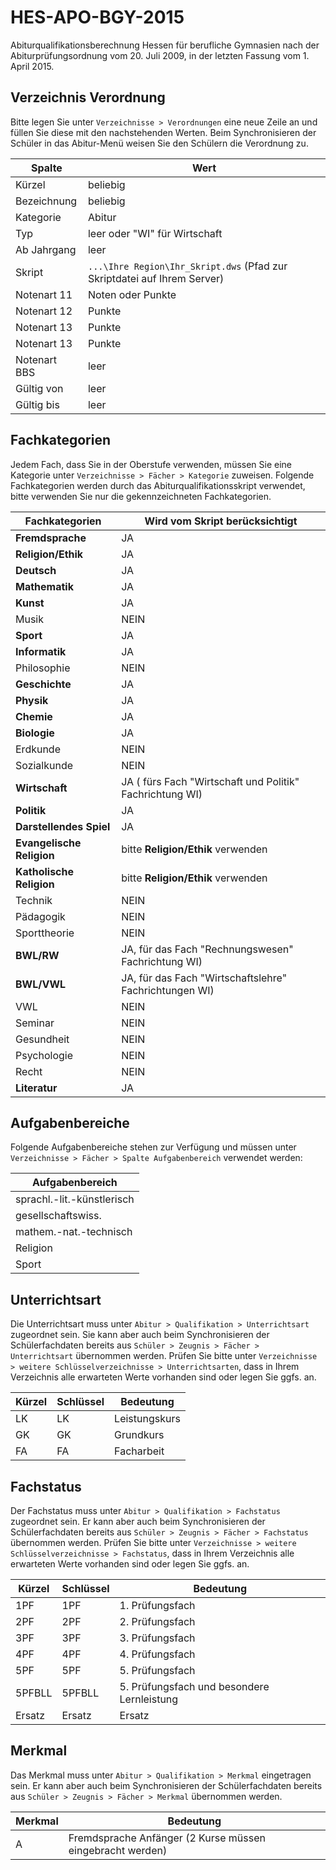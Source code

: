 # HES-APO-BGY-2015

Abiturqualifikationsberechnung Hessen für berufliche Gymnasien nach der Abiturprüfungsordnung vom 20. Juli 2009, in der letzten Fassung vom 1. April 2015.

## Verzeichnis Verordnung

Bitte legen Sie unter ```Verzeichnisse > Verordnungen``` eine neue Zeile an und füllen Sie diese mit den nachstehenden Werten. Beim Synchronisieren der Schüler in das Abitur-Menü weisen Sie den Schülern die Verordnung zu.


| Spalte       | Wert                                     |
|--------------|------------------------------------------|
| Kürzel       | beliebig                                 |
| Bezeichnung  | beliebig                                 |
| Kategorie    | Abitur                                   |
| Typ          | leer oder "WI" für Wirtschaft            |
| Ab Jahrgang  | leer                                     |
| Skript       | ```...\Ihre Region\Ihr_Skript.dws``` (Pfad zur Skriptdatei auf Ihrem Server) |
| Notenart 11  | Noten oder Punkte                        |
| Notenart 12  | Punkte                                   |
| Notenart 13  | Punkte                                   |
| Notenart 13  | Punkte                                   |
| Notenart BBS | leer                                     |
| Gültig von   | leer                                     |
| Gültig bis   | leer                                     |

## Fachkategorien

Jedem Fach, dass Sie in der Oberstufe verwenden, müssen Sie eine Kategorie unter ```Verzeichnisse > Fächer > Kategorie``` zuweisen.
Folgende Fachkategorien werden durch das Abiturqualifikationsskript verwendet, bitte verwenden Sie nur die gekennzeichneten Fachkategorien.


| Fachkategorien        | Wird vom Skript berücksichtigt           |
|-----------------------|------------------------------------------|
| **Fremdsprache**      | JA                                       |
| **Religion/Ethik**    | JA                                       |
| **Deutsch**           | JA                                       |
| **Mathematik**        | JA                                       |
| **Kunst**             | JA                                       |
| Musik                 | NEIN                                     |
| **Sport**                 | JA                                       |
| **Informatik**            | JA                                       |
| Philosophie           | NEIN                                     |
| **Geschichte**            | JA                                       |
| **Physik**                | JA                                       |
| **Chemie**                | JA                                       |
| **Biologie**              | JA                                       |
| Erdkunde              | NEIN                                     |
| Sozialkunde           | NEIN                                     |
| **Wirtschaft**           | JA ( fürs Fach "Wirtschaft und Politik" Fachrichtung WI) |
| **Politik**               | JA                                       |
| **Darstellendes Spiel**   | JA                                       |
| **Evangelische Religion** | bitte **Religion/Ethik** verwenden       |
| **Katholische Religion**  | bitte **Religion/Ethik** verwenden       |
| Technik               | NEIN                                     |
| Pädagogik             | NEIN                                     |
| Sporttheorie          | NEIN                                     |
| **BWL/RW**                | JA, für das Fach "Rechnungswesen" Fachrichtung WI) |
| **BWL/VWL**               | JA, für das Fach "Wirtschaftslehre" Fachrichtungen WI) |
| VWL                   | NEIN                                     |
| Seminar               | NEIN                                     |
| Gesundheit            | NEIN                                     |
| Psychologie           | NEIN                                     |
| Recht                 | NEIN                                     |
| **Literatur**             | JA                                       |

## Aufgabenbereiche

Folgende Aufgabenbereiche stehen zur Verfügung und müssen unter ```Verzeichnisse > Fächer > Spalte Aufgabenbereich``` verwendet werden:


| Aufgabenbereich            |
|----------------------------|
| sprachl.-lit.-künstlerisch |
| gesellschaftswiss.         |
| mathem.-nat.-technisch     |
| Religion                   |
| Sport                      |

## Unterrichtsart

Die Unterrichtsart muss unter ```Abitur > Qualifikation > Unterrichtsart``` zugeordnet sein. Sie kann aber auch beim Synchronisieren der Schülerfachdaten bereits aus ```Schüler > Zeugnis > Fächer > Unterrichtsart``` übernommen werden. 
Prüfen Sie bitte unter ```Verzeichnisse > weitere Schlüsselverzeichnisse > Unterrichtsarten```,  dass in Ihrem Verzeichnis alle erwarteten Werte vorhanden sind oder legen Sie ggfs. an.


| Kürzel | Schlüssel | Bedeutung     |
|--------|-----------|---------------|
| LK     | LK        | Leistungskurs |
| GK     | GK        | Grundkurs     |
| FA     | FA        | Facharbeit    |

## Fachstatus

Der Fachstatus muss unter ```Abitur > Qualifikation > Fachstatus``` zugeordnet sein. Er kann aber auch beim Synchronisieren der Schülerfachdaten bereits aus ```Schüler > Zeugnis > Fächer > Fachstatus``` übernommen werden. 
Prüfen Sie bitte unter ```Verzeichnisse > weitere Schlüsselverzeichnisse > Fachstatus```,  dass in Ihrem Verzeichnis alle erwarteten Werte vorhanden sind oder legen Sie ggfs. an.


| Kürzel | Schlüssel | Bedeutung                                |
|--------|-----------|------------------------------------------|
| 1PF    | 1PF       | 1. Prüfungsfach                          |
| 2PF    | 2PF       | 2. Prüfungsfach                          |
| 3PF    | 3PF       | 3. Prüfungsfach                          |
| 4PF    | 4PF       | 4. Prüfungsfach                          |
| 5PF    | 5PF       | 5. Prüfungsfach                          |
| 5PFBLL | 5PFBLL    | 5. Prüfungsfach und besondere Lernleistung |
| Ersatz | Ersatz    | Ersatz                                   |


## Merkmal

Das Merkmal muss unter ```Abitur > Qualifikation > Merkmal``` eingetragen sein. Er kann aber auch beim Synchronisieren der Schülerfachdaten bereits aus ```Schüler > Zeugnis > Fächer > Merkmal``` übernommen werden. 


| Merkmal | Bedeutung                                |
|---------|------------------------------------------|
| A       | Fremdsprache Anfänger (2 Kurse müssen eingebracht werden) |



